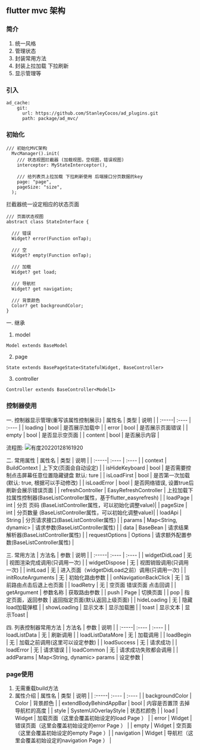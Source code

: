 ## flutter mvc 架构

### 简介
1. 统一风格
2. 管理状态
3. 封装常用方法
4. 封装上拉加载 下拉刷新
5. 显示管理等


### 引入  
```
ad_cache:
    git:
      url: https://github.com/StanleyCocos/ad_plugins.git
      path: package/ad_mvc/
```

### 初始化
```
/// 初始化MVC架构
  MvcManager().init(
    /// 状态视图拦截器 (加载视图，空视图，错误视图)
    interceptor: MyStateInterceptor(),

    /// 给列表页上拉加载 下拉刷新使用 后端接口分页数据的key
    page: "page",
    pageSize: "size",
  );
```
拦截器统一设定相应的状态页面
```
/// 页面状态视图
abstract class StateInterface {

  /// 错误
  Widget? error(Function onTap);

  /// 空
  Widget? empty(Function onTap);

  /// 加载
  Widget? get load;

  /// 导航栏
  Widget? get navigation;

  /// 背景颜色
  Color? get backgroundColor;
}
```
一. 继承 
1.  model 
  ```
  Model extends BaseModel
  ```
  2. page 
  ```
  State extends BasePageState<StatefulWidget, BaseController>
  ```
  3. controller
  ```
  Controller extends BaseController<Model1>
  ```

### 控制器使用   
  
一. 控制器显示管理(重写该属性控制展示)
| 属性名 | 类型 | 说明 | 
| :-----| :---- | :---- |
| loading | bool | 是否展示加载中 | 
| error | bool | 是否展示页面错误 |
| empty | bool | 是否显示空页面 |
| content | bool | 是否展示内容 |


流程图:
![有度20220128161920](https://user-images.githubusercontent.com/22318878/151511834-da9b30ad-0f50-4f64-b522-acb8270bd31e.png)



二. 常用属性
| 属性名 | 类型 | 说明 | 
| :-----| :---- | :---- |
| context | BuildContext | 上下文(页面会自动设定) | 
| isHideKeyboard | bool | 是否需要控制点击屏幕任意位置隐藏键盘 默认: ture |
| isLoadFirst | bool | 是否第一次加载(默认: true, 根据可以手动修改) |
| isLoadError | bool | 是否网络错误, 设置true后 刷新会展示错误页面 |
| refreshController | EasyRefreshController | 上拉加载下拉属性控制器(BaseListController属性，基于flutter_easyrefresh) | 
| loadPage | int | 分页 页码 (BaseListController属性，可以初始化调整value)|
| pageSize | int | 分页数量 (BaseListController属性，可以初始化调整value)|
| loadApi | String | 分页请求接口(BaseListController属性) |
| params |  Map<String, dynamic> | 请求参数(BaseListController属性) |
| data | BaseBean | 请求结果解析器(BaseListController属性) |
| requestOptions | Options | 请求额外配置参数(BaseListController属性) |




三. 常用方法 
| 方法名 | 参数 | 说明 | 
| :-----| :---- | :---- |
| widgetDidLoad | 无 | 视图渲染完成调用(只调用一次) | 
| widgetDispose | 无 | 视图销毁调用(只调用一次) |
| initLoad | 无 | 进入页面（widgetDidLoad之前）调用(只调用一次) |
| initRouteArguments | 无 | 初始化路由参数 |
| onNavigationBackClick | 无 | 当前路由点击后退上也页面 | 
| loadRetry | 无 | 空页面 错误页面 点击回调 |
| getArgument | 参数名称 | 获取路由参数 |
| push | Page | 切换页面 |
| pop |  指定页面，返回参数 | 返回指定页面(默认返回上级页面) |
| hideLoading | 无 | 隐藏load加载弹框 |
| showLoading | 显示文本 | 显示加载圈 |
| toast | 显示文本 | 显示Toast |


四. 列表控制器常用方法
| 方法名 | 参数 | 说明 | 
| :-----| :---- | :---- |
| loadListData | 无 | 刷新调用 | 
| loadListDataMore | 无 | 加载调用 |
| loadBegin | 无 | 加载之前调用(这里可以设定参数) |
| loadSuccess | 无 | 请求成功 |
| loadError | 无 | 请求错误 | 
| loadCommon | 无 | 请求成功失败都会调用 |
| addParams | Map<String, dynamic> params | 设定参数 |



### page使用
1. 无需重载build方法
2. 属性介绍
| 属性名 | 类型 | 说明 | 
| :-----| :---- | :---- |
| backgroundColor | Color | 背景颜色 | 
| extendBodyBehindAppBar | bool | 内容是否置顶 去掉导航栏的高度  |
| style | SystemUiOverlayStyle | 状态栏颜色 |
| load | Widget | 加载页面（这里会覆盖初始设定的load Page ） |
| error | Widget | 错误页面（这里会覆盖初始设定的error Page ） | 
| empty | Widget | 空页面 （这里会覆盖初始设定的empty Page ）|
| navigation | Widget | 导航栏（这里会覆盖初始设定的navigation Page ） |




